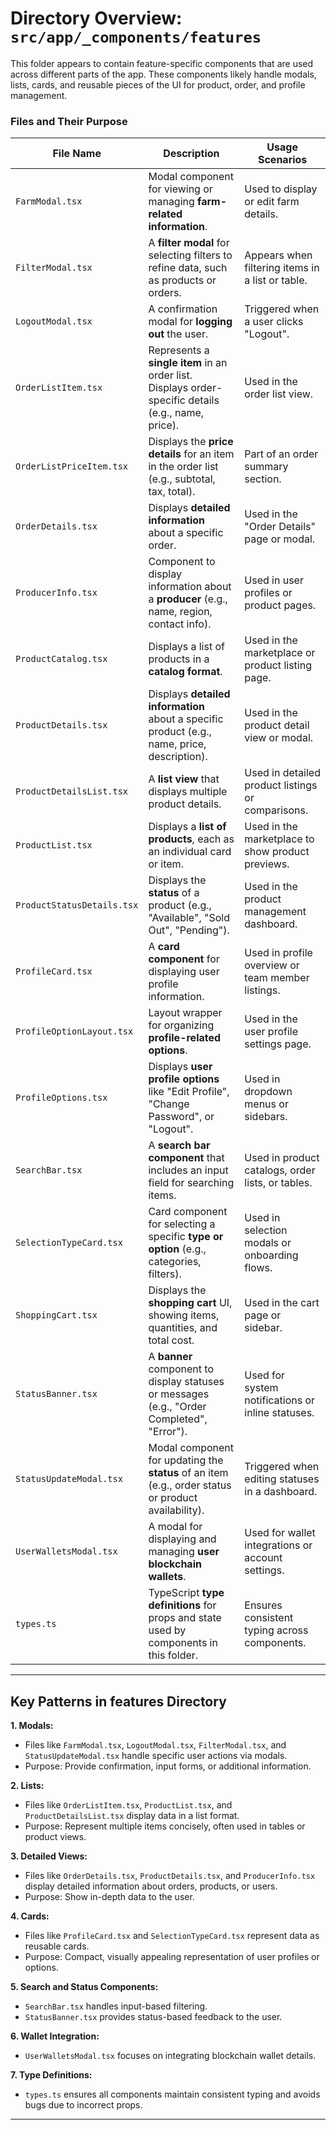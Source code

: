 # Directory Overview: `src/app/_components/features`
This folder appears to contain feature-specific components that are used across different parts of the app. These components likely handle modals, lists, cards, and reusable pieces of the UI for product, order, and profile management.

### Files and Their Purpose

| **File Name**                | **Description**                                                                                     | **Usage Scenarios**                                 |
|------------------------------|-----------------------------------------------------------------------------------------------------|----------------------------------------------------|
| `FarmModal.tsx`              | Modal component for viewing or managing **farm-related information**.                              | Used to display or edit farm details.              |
| `FilterModal.tsx`            | A **filter modal** for selecting filters to refine data, such as products or orders.               | Appears when filtering items in a list or table.   |
| `LogoutModal.tsx`            | A confirmation modal for **logging out** the user.                                                 | Triggered when a user clicks "Logout".             |
| `OrderListItem.tsx`          | Represents a **single item** in an order list. Displays order-specific details (e.g., name, price).| Used in the order list view.                       |
| `OrderListPriceItem.tsx`     | Displays the **price details** for an item in the order list (e.g., subtotal, tax, total).         | Part of an order summary section.                  |
| `OrderDetails.tsx`           | Displays **detailed information** about a specific order.                                          | Used in the "Order Details" page or modal.         |
| `ProducerInfo.tsx`           | Component to display information about a **producer** (e.g., name, region, contact info).          | Used in user profiles or product pages.            |
| `ProductCatalog.tsx`         | Displays a list of products in a **catalog format**.                                               | Used in the marketplace or product listing page.   |
| `ProductDetails.tsx`         | Displays **detailed information** about a specific product (e.g., name, price, description).       | Used in the product detail view or modal.          |
| `ProductDetailsList.tsx`     | A **list view** that displays multiple product details.                                            | Used in detailed product listings or comparisons.  |
| `ProductList.tsx`            | Displays a **list of products**, each as an individual card or item.                               | Used in the marketplace to show product previews.  |
| `ProductStatusDetails.tsx`   | Displays the **status** of a product (e.g., "Available", "Sold Out", "Pending").                   | Used in the product management dashboard.          |
| `ProfileCard.tsx`            | A **card component** for displaying user profile information.                                      | Used in profile overview or team member listings.  |
| `ProfileOptionLayout.tsx`    | Layout wrapper for organizing **profile-related options**.                                         | Used in the user profile settings page.            |
| `ProfileOptions.tsx`         | Displays **user profile options** like "Edit Profile", "Change Password", or "Logout".             | Used in dropdown menus or sidebars.                |
| `SearchBar.tsx`              | A **search bar component** that includes an input field for searching items.                       | Used in product catalogs, order lists, or tables.  |
| `SelectionTypeCard.tsx`      | Card component for selecting a specific **type or option** (e.g., categories, filters).            | Used in selection modals or onboarding flows.      |
| `ShoppingCart.tsx`           | Displays the **shopping cart** UI, showing items, quantities, and total cost.                      | Used in the cart page or sidebar.                  |
| `StatusBanner.tsx`           | A **banner** component to display statuses or messages (e.g., "Order Completed", "Error").         | Used for system notifications or inline statuses.  |
| `StatusUpdateModal.tsx`      | Modal component for updating the **status** of an item (e.g., order status or product availability).| Triggered when editing statuses in a dashboard.    |
| `UserWalletsModal.tsx`       | A modal for displaying and managing **user blockchain wallets**.                                   | Used for wallet integrations or account settings.  |
| `types.ts`                   | TypeScript **type definitions** for props and state used by components in this folder.             | Ensures consistent typing across components.       |

---

## Key Patterns in features Directory

**1. Modals:**
- Files like `FarmModal.tsx`, `LogoutModal.tsx`, `FilterModal.tsx`, and `StatusUpdateModal.tsx` handle specific user actions via modals.
- Purpose: Provide confirmation, input forms, or additional information.

**2. Lists:**
- Files like `OrderListItem.tsx`, `ProductList.tsx`, and `ProductDetailsList.tsx` display data in a list format.
- Purpose: Represent multiple items concisely, often used in tables or product views.

**3. Detailed Views:**
- Files like `OrderDetails.tsx`, `ProductDetails.tsx`, and `ProducerInfo.tsx` display detailed information about orders, products, or users.
- Purpose: Show in-depth data to the user.

**4. Cards:**
- Files like `ProfileCard.tsx` and `SelectionTypeCard.tsx` represent data as reusable cards.
- Purpose: Compact, visually appealing representation of user profiles or options.

**5. Search and Status Components:**
- `SearchBar.tsx` handles input-based filtering.
- `StatusBanner.tsx` provides status-based feedback to the user.

**6. Wallet Integration:**
- `UserWalletsModal.tsx` focuses on integrating blockchain wallet details.

**7. Type Definitions:**
- `types.ts` ensures all components maintain consistent typing and avoids bugs due to incorrect props.

--- 



